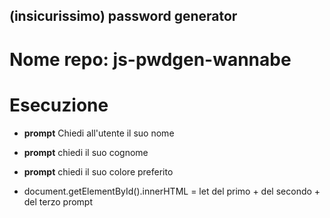 ## (insicurissimo) password generator

# Nome repo: js-pwdgen-wannabe

# Esecuzione

- **prompt** Chiedi all'utente il suo nome
    
- **prompt** chiedi il suo cognome

- **prompt** chiedi il suo colore preferito

- document.getElementById().innerHTML = let del primo + del secondo + del terzo  prompt